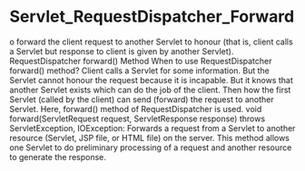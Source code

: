 # Servlet_RequestDispatcher_Forward
o forward the client request to another Servlet to honour (that is, client calls a Servlet but response to client is given by another Servlet). RequestDispatcher forward() Method  When to use RequestDispatcher forward() method?  Client calls a Servlet for some information. But the Servlet cannot honour the request because it is incapable. But it knows that another Servlet exists which can do the job of the client. Then how the first Servlet (called by the client) can send (forward) the request to another Servlet. Here, forward() method of RequestDispatcher is used.  void forward(ServletRequest request, ServletResponse response) throws ServletException, IOException: Forwards a request from a Servlet to another resource (Servlet, JSP file, or HTML file) on the server. This method allows one Servlet to do preliminary processing of a request and another resource to generate the response.
